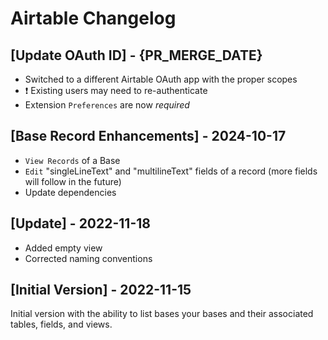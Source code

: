 # Airtable Changelog

## [Update OAuth ID] - {PR_MERGE_DATE}

- Switched to a different Airtable OAuth app with the proper scopes
- ❗ Existing users may need to re-authenticate
- Extension `Preferences` are now _required_

## [Base Record Enhancements] - 2024-10-17

- `View Records` of a Base
- `Edit` "singleLineText" and "multilineText" fields of a record (more fields will follow in the future)
- Update dependencies

## [Update] - 2022-11-18

- Added empty view
- Corrected naming conventions

## [Initial Version] - 2022-11-15

Initial version with the ability to list bases your bases and their associated tables, fields, and views.